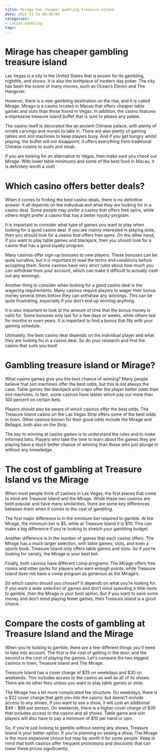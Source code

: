 ```yaml
---
title: Mirage has cheaper gambling treasure island
date: 2022-11-21 08:56:00
categories:
- Casino Gambling
tags:
---
```



#  Mirage has cheaper gambling treasure island

Las Vegas is a city in the United States that is known for its gambling, nightlife, and shows. It is also the birthplace of modern day poker. The city has been the scene of many movies, such as Ocean’s Eleven and The Hangover.

However, there is a new gambling destination on the rise, and it is called Mirage. Mirage is a casino located in Macau that offers cheaper table games and slots than those found in Vegas. In addition, the casino features a impressive treasure island buffet that is sure to please any palate.

The casino itself is decorated like an ancient Chinese palace, with plenty of ornate carvings and murals to take in. There are also plenty of gaming tables and slot machines to keep players busy. And if you get hungry whilst playing, the buffet will not disappoint; it offers everything from traditional Chinese cuisine to sushi and steak.

If you are looking for an alternative to Vegas, then make sure you check out Mirage. With lower table minimums and some of the best food in Macau, it is definitely worth a visit!

#  Which casino offers better deals?

When it comes to finding the best casino deals, there is no definitive answer. It all depends on the individual and what they are looking for in a casino deal. Some people may prefer a casino that offers free spins, while others might prefer a casino that has a better loyalty program.

It is important to consider what type of games you want to play when looking for a good casino deal. If you are mainly interested in playing slots, then you should look for a casino that offers free spins. On the other hand, if you want to play table games and blackjack, then you should look for a casino that has a good loyalty program.

Many casinos offer sign-up bonuses to new players. These bonuses can be quite lucrative, but it is important to read the terms and conditions before accepting them. Some casinos have very strict rules about how much you can withdraw from your account, which can make it difficult to actually cash out any winnings.

Another thing to consider when looking for a good casino deal is the wagering requirements. Many casinos require players to wager their bonus money several times before they can withdraw any winnings. This can be quite frustrating, especially if you don’t end up winning anything.

It is also important to look at the amount of time that the bonus money is valid for. Some bonuses only last for a few days or weeks, while others last for months or even years. It is important to find a bonus that fits with your gaming schedule.

Ultimately, the best casino deal depends on the individual player and what they are looking for in a casino deal. So do your research and find the casino that suits you best!

#  Gambling treasure island or Mirage?

What casino games give you the best chance of winning? Many people believe that slot machines offer the best odds, but this is not always the case. Table games like blackjack and craps offer the player better odds than slot machines. In fact, some casinos have tables which pay out more than 100 percent on certain bets.

Players should also be aware of which casinos offer the best odds. The Treasure Island casino on the Las Vegas Strip offers some of the best odds in town. Other casinos known for their good odds include the Mirage and Bellagio, both also on the Strip.

The key to winning at casino games is to understand the rules and to make informed bets. Players who take the time to learn about the games they are playing have a much better chance of winning than those who just plunge in without any knowledge.

#  The cost of gambling at Treasure Island vs the Mirage

When most people think of casinos in Las Vegas, the first places that come to mind are Treasure Island and the Mirage. While these two casinos are both popular and have many similarities, there are some key differences between them when it comes to the cost of gambling.

The first major difference is in the minimum bet required to gamble. At the Mirage, the minimum bet is $5, while at Treasure Island it is $10. This can make a big difference if you’re looking to stretch your gambling budget.

Another difference is in the number of games that each casino offers. The Mirage has a much larger selection, with table games, slots, and even a sports book. Treasure Island only offers table games and slots. So if you’re looking for variety, the Mirage is your best bet.

Finally, both casinos have different comp programs. The Mirage offers free rooms and other perks for players who earn enough points, while Treasure Island does not have a comp program as generous as the Mirage’s.

So which casino should you choose? It depends on what you’re looking for. If you want a wide selection of games and don’t mind spending a little more to gamble, then the Mirage is your best option. But if you want to save some money and don’t mind playing fewer games, then Treasure Island is a good choice.

#  Compare the costs of gambling at Treasure Island and the Mirage

When you're looking to gamble, there are a few different things you'll need to take into account. The first is the cost of getting in the door, and the second is the cost of playing the games. Let's compare the two biggest casinos in town, Treasure Island and The Mirage.

Treasure Island has a cover charge of $25 on weekdays and $30 on weekends. This includes access to the casino as well as all of its shows. There are no other fees unless you want to play table games or slots.

The Mirage has a bit more complicated fee structure. On weekdays, there is a $22 cover charge that gets you into the casino, but doesn't include access to any shows. If you want to see a show, it will cost an additional $49 - $69 per person. On weekends, there is a higher cover charge of $39 that includes access to the casino and all shows. Table game and slot players will also have to pay a minimum of $10 per hand or spin.

So, if you're just looking to gamble without seeing any shows, Treasure Island is your better option. If you're planning on seeing a show, The Mirage is the more expensive choice but may be worth it for some people. Keep in mind that both casinos offer frequent promotions and discounts that can lower these prices significantly.